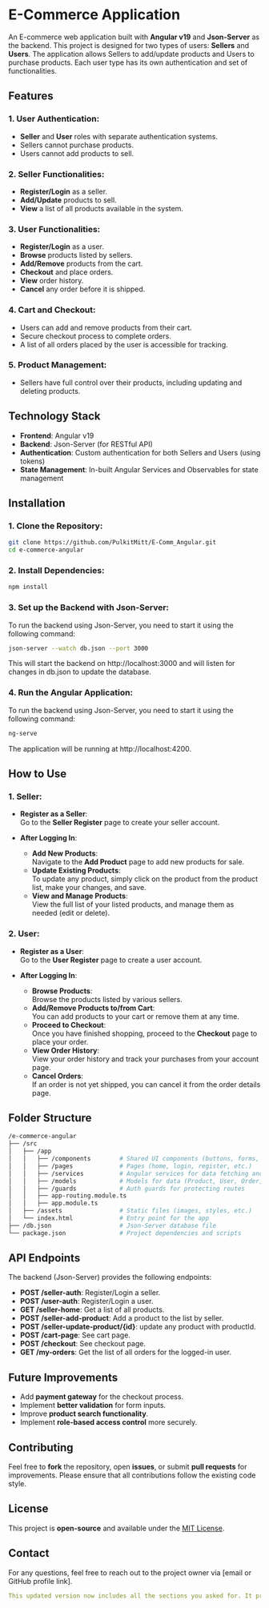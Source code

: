 # E-Commerce Application

An E-commerce web application built with **Angular v19** and **Json-Server** as the backend. This project is designed for two types of users: **Sellers** and **Users**. The application allows Sellers to add/update products and Users to purchase products. Each user type has its own authentication and set of functionalities.

## Features

### 1. User Authentication:
- **Seller** and **User** roles with separate authentication systems.
- Sellers cannot purchase products.
- Users cannot add products to sell.

### 2. Seller Functionalities:
- **Register/Login** as a seller.
- **Add/Update** products to sell.
- **View** a list of all products available in the system.

### 3. User Functionalities:
- **Register/Login** as a user.
- **Browse** products listed by sellers.
- **Add/Remove** products from the cart.
- **Checkout** and place orders.
- **View** order history.
- **Cancel** any order before it is shipped.

### 4. Cart and Checkout:
- Users can add and remove products from their cart.
- Secure checkout process to complete orders.
- A list of all orders placed by the user is accessible for tracking.

### 5. Product Management:
- Sellers have full control over their products, including updating and deleting products.

## Technology Stack
- **Frontend**: Angular v19
- **Backend**: Json-Server (for RESTful API)
- **Authentication**: Custom authentication for both Sellers and Users (using tokens)
- **State Management**: In-built Angular Services and Observables for state management

## Installation

### 1. Clone the Repository:
```bash
git clone https://github.com/PulkitMitt/E-Comm_Angular.git
cd e-commerce-angular
```

### 2. Install Dependencies:
```bash
npm install
```

### 3. Set up the Backend with Json-Server:
To run the backend using Json-Server, you need to start it using the following command:
```bash
json-server --watch db.json --port 3000
```
This will start the backend on http://localhost:3000 and will listen for changes in db.json to update the database.

### 4. Run the Angular Application:

To run the backend using Json-Server, you need to start it using the following command:
```bash
ng-serve
```
The application will be running at http://localhost:4200.

## How to Use

### 1. Seller:

- **Register as a Seller**:  
  Go to the **Seller Register** page to create your seller account.

- **After Logging In**:
  - **Add New Products**:  
    Navigate to the **Add Product** page to add new products for sale.
  - **Update Existing Products**:  
    To update any product, simply click on the product from the product list, make your changes, and save.
  - **View and Manage Products**:  
    View the full list of your listed products, and manage them as needed (edit or delete).

### 2. User:

- **Register as a User**:  
  Go to the **User Register** page to create a user account.

- **After Logging In**:
  - **Browse Products**:  
    Browse the products listed by various sellers.
  - **Add/Remove Products to/from Cart**:  
    You can add products to your cart or remove them at any time.
  - **Proceed to Checkout**:  
    Once you have finished shopping, proceed to the **Checkout** page to place your order.
  - **View Order History**:  
    View your order history and track your purchases from your account page.
  - **Cancel Orders**:  
    If an order is not yet shipped, you can cancel it from the order details page.


## Folder Structure

``` bash
/e-commerce-angular
├── /src
│   ├── /app
│   │   ├── /components        # Shared UI components (buttons, forms, etc.)
│   │   ├── /pages             # Pages (home, login, register, etc.)
│   │   ├── /services          # Angular services for data fetching and auth
│   │   ├── /models            # Models for data (Product, User, Order, etc.)
│   │   ├── /guards            # Auth guards for protecting routes
│   │   ├── app-routing.module.ts
│   │   ├── app.module.ts
│   ├── /assets                # Static files (images, styles, etc.)
│   └── index.html             # Entry point for the app
├── /db.json                   # Json-Server database file
└── package.json               # Project dependencies and scripts

```


## API Endpoints

The backend (Json-Server) provides the following endpoints:

- **POST /seller-auth**: Register/Login a seller.
- **POST /user-auth**: Register/Login a user.
- **GET /seller-home**: Get a list of all products.
- **POST /seller-add-product**: Add a product to the list by seller.
- **POST /seller-update-product/{id}**: update any product with productId.
- **POST /cart-page**: See cart page.
- **POST /checkout**: See checkout page.
- **GET /my-orders**: Get the list of all orders for the logged-in user.

## Future Improvements
- Add **payment gateway** for the checkout process.
- Implement **better validation** for form inputs.
- Improve **product search functionality**.
- Implement **role-based access control** more securely.

## Contributing
Feel free to **fork** the repository, open **issues**, or submit **pull requests** for improvements. Please ensure that all contributions follow the existing code style.

## License
This project is **open-source** and available under the [MIT License](LICENSE).


## Contact
For any questions, feel free to reach out to the project owner via [email or GitHub profile link].
```yml
This updated version now includes all the sections you asked for. It provides a comprehensive view of your e-commerce project, covering setup, features, API details, and additional improvements.
```


